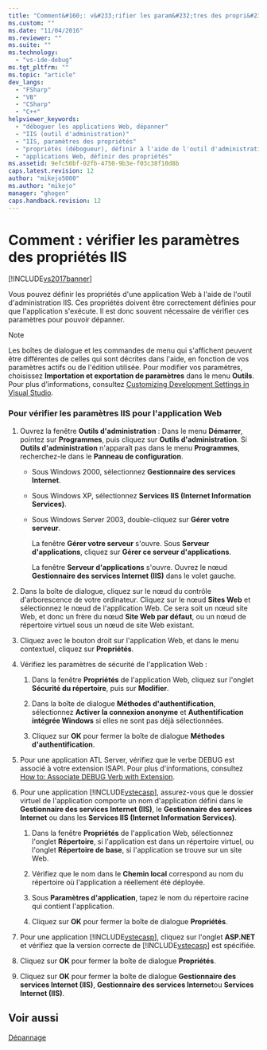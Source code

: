 ```yaml
---
title: "Comment&#160;: v&#233;rifier les param&#232;tres des propri&#233;t&#233;s IIS | Microsoft Docs"
ms.custom: ""
ms.date: "11/04/2016"
ms.reviewer: ""
ms.suite: ""
ms.technology: 
  - "vs-ide-debug"
ms.tgt_pltfrm: ""
ms.topic: "article"
dev_langs: 
  - "FSharp"
  - "VB"
  - "CSharp"
  - "C++"
helpviewer_keywords: 
  - "déboguer les applications Web, dépanner"
  - "IIS (outil d'administration)"
  - "IIS, paramètres des propriétés"
  - "propriétés (débogueur), définir à l'aide de l'outil d'administration IIS"
  - "applications Web, définir des propriétés"
ms.assetid: 9efc50bf-02fb-4750-9b3e-f03c38f10d8b
caps.latest.revision: 12
author: "mikejo5000"
ms.author: "mikejo"
manager: "ghogen"
caps.handback.revision: 12
---
```

# Comment&#160;: v&#233;rifier les param&#232;tres des propri&#233;t&#233;s IIS
[!INCLUDE[vs2017banner](../code-quality/includes/vs2017banner.md)]

Vous pouvez définir les propriétés d'une application Web à l'aide de l'outil d'administration IIS.  Ces propriétés doivent être correctement définies pour que l'application s'exécute. Il est donc souvent nécessaire de vérifier ces paramètres pour pouvoir dépanner.  
  
> [!NOTE]
>  Les boîtes de dialogue et les commandes de menu qui s'affichent peuvent être différentes de celles qui sont décrites dans l'aide, en fonction de vos paramètres actifs ou de l'édition utilisée.  Pour modifier vos paramètres, choisissez **Importation et exportation de paramètres** dans le menu **Outils**.  Pour plus d'informations, consultez [Customizing Development Settings in Visual Studio](http://msdn.microsoft.com/fr-fr/22c4debb-4e31-47a8-8f19-16f328d7dcd3).  
  
### Pour vérifier les paramètres IIS pour l'application Web  
  
1.  Ouvrez la fenêtre **Outils d'administration** : Dans le menu **Démarrer**, pointez sur **Programmes**, puis cliquez sur **Outils d'administration**.  Si **Outils d'administration** n'apparaît pas dans le menu **Programmes**, recherchez\-le dans le **Panneau de configuration**.  
  
    -   Sous Windows 2000, sélectionnez **Gestionnaire des services Internet**.  
  
    -   Sous Windows XP, sélectionnez **Services IIS \(Internet Information Services\)**.  
  
    -   Sous Windows Server 2003, double\-cliquez sur **Gérer votre serveur**.  
  
         La fenêtre **Gérer votre serveur** s'ouvre.  Sous **Serveur d'applications**, cliquez sur **Gérer ce serveur d'applications**.  
  
         La fenêtre **Serveur d'applications** s'ouvre.  Ouvrez le nœud **Gestionnaire des services Internet \(IIS\)** dans le volet gauche.  
  
2.  Dans la boîte de dialogue, cliquez sur le nœud du contrôle d'arborescence de votre ordinateur.  Cliquez sur le nœud **Sites Web** et sélectionnez le nœud de l'application Web.  Ce sera soit un nœud site Web, et donc un frère du nœud **Site Web par défaut**, ou un nœud de répertoire virtuel sous un nœud de site Web existant.  
  
3.  Cliquez avec le bouton droit sur l'application Web, et dans le menu contextuel, cliquez sur **Propriétés**.  
  
4.  Vérifiez les paramètres de sécurité de l'application Web :  
  
    1.  Dans la fenêtre **Propriétés** de l'application Web, cliquez sur l'onglet **Sécurité du répertoire**, puis sur **Modifier**.  
  
    2.  Dans la boîte de dialogue **Méthodes d'authentification**, sélectionnez **Activer la connexion anonyme** et **Authentification intégrée Windows** si elles ne sont pas déjà sélectionnées.  
  
    3.  Cliquez sur **OK** pour fermer la boîte de dialogue **Méthodes d'authentification**.  
  
5.  Pour une application ATL Server, vérifiez que le verbe DEBUG est associé à votre extension ISAPI.  Pour plus d'informations, consultez [How to: Associate DEBUG Verb with Extension](http://msdn.microsoft.com/fr-fr/50d261d3-4bd4-41c0-b44e-3591086f121e).  
  
6.  Pour une application [!INCLUDE[vstecasp](../code-quality/includes/vstecasp_md.md)], assurez\-vous que le dossier virtuel de l'application comporte un nom d'application défini dans le **Gestionnaire des services Internet \(IIS\)**, le **Gestionnaire des services Internet** ou dans les **Services IIS \(Internet Information Services\)**.  
  
    1.  Dans la fenêtre **Propriétés** de l'application Web, sélectionnez l'onglet **Répertoire**, si l'application est dans un répertoire virtuel, ou l'onglet **Répertoire de base**, si l'application se trouve sur un site Web.  
  
    2.  Vérifiez que le nom dans le **Chemin local** correspond au nom du répertoire où l'application a réellement été déployée.  
  
    3.  Sous **Paramètres d'application**, tapez le nom du répertoire racine qui contient l'application.  
  
    4.  Cliquez sur **OK** pour fermer la boîte de dialogue **Propriétés**.  
  
7.  Pour une application [!INCLUDE[vstecasp](../code-quality/includes/vstecasp_md.md)], cliquez sur l'onglet **ASP.NET** et vérifiez que la version correcte de [!INCLUDE[vstecasp](../code-quality/includes/vstecasp_md.md)] est spécifiée.  
  
8.  Cliquez sur **OK** pour fermer la boîte de dialogue **Propriétés**.  
  
9. Cliquez sur **OK** pour fermer la boîte de dialogue **Gestionnaire des services Internet \(IIS\)**, **Gestionnaire des services Internet**ou **Services Internet \(IIS\)**.  
  
## Voir aussi  
 [Dépannage](../debugger/debugging-web-applications-troubleshooting.md)